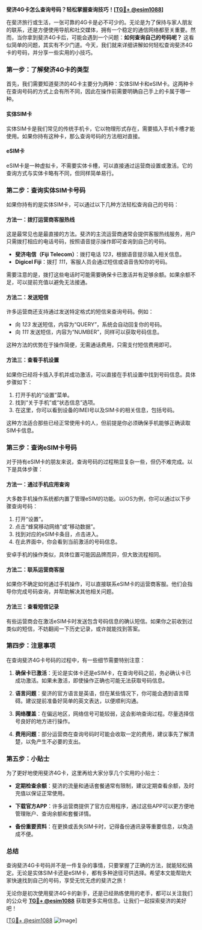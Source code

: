**斐济4G卡怎么查询号码？轻松掌握查询技巧！[[TG💪+ @esim1088](https://t.me/s/esim1088)]**

在斐济旅行或生活，一张可靠的4G卡是必不可少的。无论是为了保持与家人朋友的联系，还是方便使用导航和社交媒体，拥有一个稳定的通信网络都至关重要。然而，当你拿到斐济4G卡后，可能会遇到一个问题：**如何查询自己的号码呢？** 这看似简单的问题，其实有不少门道。今天，我们就来详细讲解如何轻松查询斐济4G卡的号码，并分享一些实用的小技巧。

### **第一步：了解斐济4G卡的类型**

首先，我们需要知道斐济的4G卡主要分为两种：实体SIM卡和eSIM卡。这两种卡在查询号码的方式上会有所不同，因此在操作前需要明确自己手上的卡属于哪一种。

#### **实体SIM卡**
实体SIM卡是我们常见的传统手机卡，它以物理形式存在，需要插入手机卡槽才能使用。如果你持有这种卡，那么查询号码的方法相对直接。

#### **eSIM卡**
eSIM卡是一种虚拟卡，不需要实体卡槽，可以直接通过运营商设置或激活。它的查询方式与实体卡略有不同，但同样简单易行。

### **第二步：查询实体SIM卡号码**

如果你持有的是实体SIM卡，可以通过以下几种方法轻松查询自己的号码：

#### **方法一：拨打运营商客服热线**
这是最常见也是最直接的方法。斐济的主流运营商通常会提供客服热线服务，用户只需拨打相应的电话号码，按照语音提示操作即可查询到自己的号码。

- **斐济电信（Fiji Telecom）**：拨打电话 *123*，根据语音提示输入相关信息。
- **Digicel Fiji**：拨打 *111*，客服人员会通过短信或语音告知你的号码。

需要注意的是，拨打这些电话时可能需要确保卡已激活并有足够余额。如果余额不足，可以提前充值以避免无法接通。

#### **方法二：发送短信**
许多运营商还支持通过发送特定格式的短信来查询号码。例如：
- 向 *123* 发送短信，内容为“QUERY”，系统会自动回复你的号码。
- 向 *111* 发送短信，内容为“NUMBER”，同样可以获取号码信息。

这种方法的优势在于操作简便，无需通话费用，只需支付短信费用即可。

#### **方法三：查看手机设置**
如果你已经将卡插入手机并成功激活，可以直接在手机设置中找到号码信息。具体步骤如下：
1. 打开手机的“设置”菜单。
2. 找到“关于手机”或“状态信息”选项。
3. 在这里，你可以看到设备的IMEI号以及SIM卡的相关信息，包括号码。

这种方法适合那些已经正常使用卡的人，但前提是你必须确保手机能够正确读取SIM卡信息。

### **第三步：查询eSIM卡号码**

对于持有eSIM卡的朋友来说，查询号码的过程稍显复杂一些，但仍不难完成。以下是具体步骤：

#### **方法一：通过手机应用查询**
大多数手机操作系统都内置了管理eSIM的功能。以iOS为例，你可以通过以下步骤查询号码：
1. 打开“设置”。
2. 点击“蜂窝移动网络”或“移动数据”。
3. 找到对应的eSIM卡条目，点击进入。
4. 在此界面中，你会看到当前激活的号码信息。

安卓手机的操作类似，具体位置可能因品牌而异，但大致流程相同。

#### **方法二：联系运营商客服**
如果你不确定如何通过手机操作，可以直接联系eSIM卡的运营商客服。他们会指导你完成号码查询，并帮助解决其他相关问题。

#### **方法三：查看短信记录**
有些运营商会在激活eSIM卡时发送包含号码信息的确认短信。如果你之前收到过类似的短信，不妨翻阅一下历史记录，或许就能找到答案。

### **第四步：注意事项**

在查询斐济4G卡号码的过程中，有一些细节需要特别注意：

1. **确保卡已激活**：无论是实体卡还是eSIM卡，在查询号码之前，务必确认卡已成功激活。如果未激活，即使操作正确也可能无法获取号码信息。
   
2. **语言问题**：斐济的官方语言是英语，但在某些情况下，你可能会遇到语言障碍。建议提前准备好简单的英文表达，以便顺利沟通。

3. **网络覆盖**：在偏远地区，网络信号可能较弱，这会影响查询过程。尽量选择信号良好的地方进行操作。

4. **费用问题**：部分运营商在查询号码时可能会收取一定的费用，建议事先了解清楚，以免产生不必要的支出。

### **第五步：小贴士**

为了更好地使用斐济4G卡，这里再给大家分享几个实用的小贴士：

- **定期检查余额**：斐济的流量和通话套餐通常有限制，建议定期查看余额，及时充值以保证正常使用。
  
- **下载官方APP**：许多运营商提供了官方应用程序，通过这些APP可以更方便地管理账户、查询余额和套餐详情。

- **备份重要资料**：在更换或丢失SIM卡时，记得备份通讯录等重要信息，以免造成不便。

### **总结**

查询斐济4G卡号码并不是一件复杂的事情，只要掌握了正确的方法，就能轻松搞定。无论是实体SIM卡还是eSIM卡，都有多种途径可供选择。希望本文能帮助大家快速找到自己的号码，享受无忧无虑的斐济之旅！

无论你是初次使用斐济4G卡的新手，还是已经熟练使用的老手，都可以关注我们的公众号 **[TG💪+ @esim1088](https://t.me/s/esim1088)** 获取更多实用信息。让我们一起探索斐济的美好吧！

[[TG💪+ @esim1088](https://t.me/s/esim1088) ![Image](https://i.postimg.cc/4NQfJmqS/Snipaste-2025-05-13-00-14-12.png)]